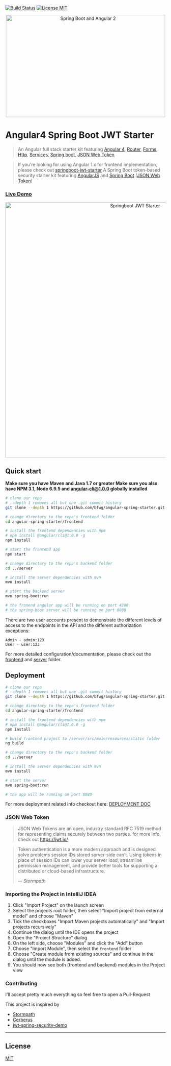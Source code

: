 [![Build Status](https://travis-ci.org/ghilesfeghoul/Springular.svg?branch=master)](https://travis-ci.org/ghilesfeghoul/Springular)
[![License MIT](https://img.shields.io/badge/license-MIT-blue.svg)](https://github.com/bfwg/angular-spring-jwt-starter/blob/master/LICENSE)

<p align="center">
  <a href="http://angular-spring-starter.fanjin.io" target="_blank">
    <img src="https://cloud.githubusercontent.com/assets/12819525/26094670/b0f6f192-39cf-11e7-8048-ab710b3dc1d1.png" alt="Spring Boot and Angular 2" width="500" height="320"/>
  </a>
</p>

# Angular4 Spring Boot JWT Starter
> An Angular full stack starter kit featuring [Angular 4](https://angular.io), [Router](https://angular.io/docs/ts/latest/guide/router.html), [Forms](https://angular.io/docs/ts/latest/guide/forms.html),
[Http](https://angular.io/docs/ts/latest/guide/server-communication.html),
[Services](https://gist.github.com/gdi2290/634101fec1671ee12b3e#_follow_@AngularClass_on_twitter),
[Spring boot](https://projects.spring.io/spring-boot/),
[JSON Web Token](https://jwt.io/)

> If you're looking for using Angular 1.x for frontend implementation, please check out [springboot-jwt-starter](https://github.com/bfwg/springboot-jwt-starter)
> A Spring Boot token-based security starter kit featuring [AngularJS](https://angularjs.org/) and [Spring Boot](https://projects.spring.io/spring-boot/) ([JSON Web Token](https://jwt.io/))
### [Live Demo](http://angular-spring-starter.fanjin.io)
<p align="center">
    <img width="800" alt="Springboot JWT Starter" src="https://cloud.githubusercontent.com/assets/12819525/26290994/3895daca-3e60-11e7-9465-421e0b029343.png">
</p>

## Quick start
**Make sure you have Maven and Java 1.7 or greater**
**Make sure you also have NPM 3.1, Node 6.9.5 and angular-cli@1.0.0 globally installed**
```bash
# clone our repo
# --depth 1 removes all but one .git commit history
git clone --depth 1 https://github.com/bfwg/angular-spring-starter.git

# change directory to the repo's frontend folder
cd angular-spring-starter/frontend

# install the frontend dependencies with npm
# npm install @angular/cli@1.0.0 -g
npm install

# start the frontend app
npm start

# change directory to the repo's backend folder
cd ../server

# install the server dependencies with mvn
mvn install

# start the backend server
mvn spring-boot:run

# the fronend angular app will be running on port 4200
# the spring-boot server will be running on port 8080
```

There are two user accounts present to demonstrate the different levels of access to the endpoints in
the API and the different authorization exceptions:
```
Admin - admin:123
User - user:123
```
For more detailed configuration/documentation, please check out the [frontend][frontend-doc] and [server][server-doc] folder.

## Deployment

```bash
# clone our repo
# --depth 1 removes all but one .git commit history
git clone --depth 1 https://github.com/bfwg/angular-spring-starter.git

# change directory to the repo's frontend folder
cd angular-spring-starter/frontend

# install the frontend dependencies with npm
# npm install @angular/cli@1.0.0 -g
npm install

# build frontend project to /server/src/main/resources/static folder
ng build

# change directory to the repo's backend folder
cd ../server

# install the server dependencies with mvn
mvn install

# start the server
mvn spring-boot:run

# the app will be running on port 8080
```
For more deployment related info checkout here: [DEPLOYMENT DOC](https://angular.io/docs/ts/latest/guide/deployment.html)

### JSON Web Token
> JSON Web Tokens are an open, industry standard RFC 7519 method for representing claims securely between two parties.
for more info, check out https://jwt.io/

> Token authentication is a more modern approach and is designed solve problems session IDs stored server-side can’t. Using tokens in place of session IDs can lower your server load, streamline permission management, and provide better tools for supporting a distributed or cloud-based infrastructure.
>
> -- <cite>Stormpath</cite>

### Importing the Project in IntelliJ IDEA
1. Click "Import Project" on the launch screen
2. Select the projects root folder, then select "Import project from external model" and choose "Maven"
3. Tick the checkboxes "Import Maven projects automatically" and "Import projects recursively"
4. Continue the dialog until the IDE opens the project
5. Open the "Project Structure" dialog
6. On the left side, choose "Modules" and click the "Add" button
7. Choose "Import Module", then select the ```frontend``` folder
8. Choose "Create module from existing sources" and continue in the dialog until the module is added.
9. You should now see both (frontend and backend) modules in the Project view

### Contributing
I'll accept pretty much everything so feel free to open a Pull-Request

This project is inspired by
- [Stormpath](https://stormpath.com/blog/token-auth-spa)
- [Cerberus](https://github.com/brahalla/Cerberus)
- [jwt-spring-security-demo](https://github.com/szerhusenBC/jwt-spring-security-demo)

___

## License
 [MIT](/LICENSE)


[frontend-doc]: https://github.com/bfwg/angular-spring-jwt-starter/tree/master/frontend
[server-doc]: https://github.com/bfwg/angular-spring-jwt-starter/tree/master/server
[status-image]: https://img.shields.io/badge/status-maintained-brightgreen.svg
[status-url]: https://github.com/bfwg/angular-spring-jwt-starter


